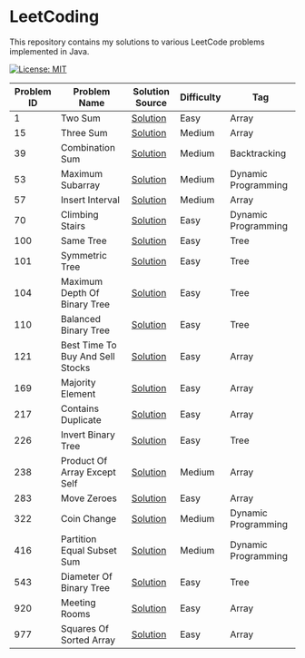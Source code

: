 # LeetCoding

This repository contains my solutions to various LeetCode problems implemented in Java.

[![License: MIT](https://img.shields.io/badge/License-MIT-yellow.svg)](https://github.com/anirudhology/LeetCoding/blob/main/LICENSE)

| Problem ID | Problem Name                     | Solution Source                                                                                       | Difficulty | Tag                 |
|------------|----------------------------------|-------------------------------------------------------------------------------------------------------|------------|---------------------|
| 1          | Two Sum                          | [Solution](src/main/java/com/anirudhology/leetcoding/array/TwoSum.java)                               | Easy       | Array               |
| 15         | Three Sum                        | [Solution](src/main/java/com/anirudhology/leetcoding/array/ThreeSum.java)                             | Medium     | Array               |
| 39         | Combination Sum                  | [Solution](src/main/java/com/anirudhology/leetcoding/backtracking/CombinationSum.java)                | Medium     | Backtracking        |
| 53         | Maximum Subarray                 | [Solution](src/main/java/com/anirudhology/leetcoding/dynamicprogramming/MaximumSubarray.java)         | Medium     | Dynamic Programming |
| 57         | Insert Interval                  | [Solution](src/main/java/com/anirudhology/leetcoding/array/InsertInterval.java)                       | Medium     | Array               |
| 70         | Climbing Stairs                  | [Solution](src/main/java/com/anirudhology/leetcoding/dynamicprogramming/ClimbingStairs.java)          | Easy       | Dynamic Programming |
| 100        | Same Tree                        | [Solution](src/main/java/com/anirudhology/leetcoding/tree/SameTree.java)                              | Easy       | Tree                |
| 101        | Symmetric Tree                   | [Solution](src/main/java/com/anirudhology/leetcoding/tree/SymmetricTree.java)                         | Easy       | Tree                |
| 104        | Maximum Depth Of Binary Tree     | [Solution](src/main/java/com/anirudhology/leetcoding/tree/MaximumDepthOfBinaryTree.java)              | Easy       | Tree                |
| 110        | Balanced Binary Tree             | [Solution](src/main/java/com/anirudhology/leetcoding/tree/BalancedBinaryTree.java)                    | Easy       | Tree                |
| 121        | Best Time To Buy And Sell Stocks | [Solution](src/main/java/com/anirudhology/leetcoding/array/BestTimeToBuyAndSellStocks.java)           | Easy       | Array               |
| 169        | Majority Element                 | [Solution](src/main/java/com/anirudhology/leetcoding/array/MajorityElement.java)                      | Easy       | Array               |
| 217        | Contains Duplicate               | [Solution](src/main/java/com/anirudhology/leetcoding/array/ContainsDuplicate.java)                    | Easy       | Array               |
| 226        | Invert Binary Tree               | [Solution](src/main/java/com/anirudhology/leetcoding/tree/InvertBinaryTree.java)                      | Easy       | Tree                |
| 238        | Product Of Array Except Self     | [Solution](src/main/java/com/anirudhology/leetcoding/array/ProductOfArrayExceptSelf.java)             | Medium     | Array               |
| 283        | Move Zeroes                      | [Solution](src/main/java/com/anirudhology/leetcoding/array/MoveZeroes.java)                           | Easy       | Array               |
| 322        | Coin Change                      | [Solution](src/main/java/com/anirudhology/leetcoding/dynamicprogramming/CoinChange.java)              | Medium     | Dynamic Programming |
| 416        | Partition Equal Subset Sum       | [Solution](src/main/java/com/anirudhology/leetcoding/dynamicprogramming/PartitionEqualSubsetSum.java) | Medium     | Dynamic Programming |
| 543        | Diameter Of Binary Tree          | [Solution](src/main/java/com/anirudhology/leetcoding/tree/DiameterOfBinaryTree.java)                  | Easy       | Tree                |
| 920        | Meeting Rooms                    | [Solution](src/main/java/com/anirudhology/leetcoding/array/MeetingRooms.java)                         | Easy       | Array               |
| 977        | Squares Of Sorted Array          | [Solution](src/main/java/com/anirudhology/leetcoding/array/SquaresOfSortedArray.java)                 | Easy       | Array               |